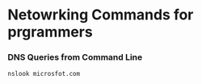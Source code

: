 Netowrking Commands for prgrammers
====================================

### DNS Queries from Command Line

    nslook microsfot.com


